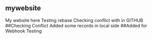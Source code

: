 ## mywebsite
My website here
Testing rebase
Checking conflict with in GITHUB
##Checking Conflict 
Added some records in local side
##Added for Webhook Testing
